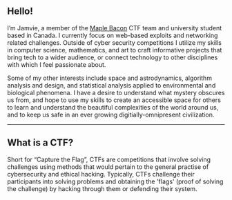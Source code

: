 ## Hello!

 I’m Jamvie, a member of the [Maple Bacon](https://ubcctf.github.io/) CTF team and university student based in Canada. I currently focus on web-based exploits and networking related challenges. Outside of cyber security competitions I utilize my skills in computer science, mathematics, and art to craft informative projects that bring tech to a wider audience, or connect technology to other disciplines with which I feel passionate about. 
 
 Some of my other interests include space and astrodynamics, algorithm analysis and design, and statistical analysis applied to environmental and biological phenomena. I have a desire to understand what mystery obscures us from, and hope to use my skills to create an accessible space for others to learn and understand the beautiful complexities of the world around us, and to keep us safe in an ever growing digitially-omnipresent civilization. 

----

## What is a CTF?

Short for “Capture the Flag”, CTFs are competitions that involve solving challenges using methods that would pertain to the general practise of cybersecurity and ethical hacking. Typically, CTFs challenge their participants into solving problems and obtaining the 'flags' (proof of solving the challenge) by hacking through them or defending their system. 

